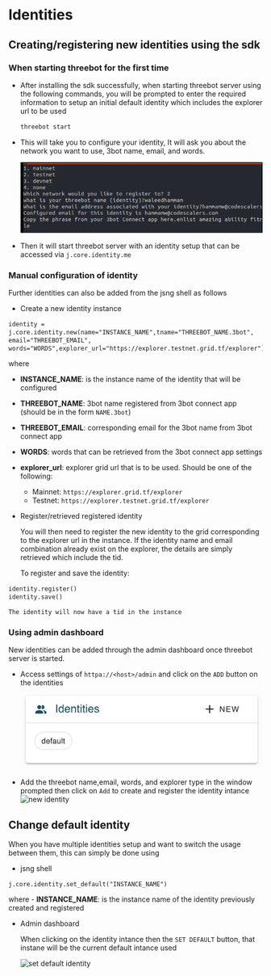 # Identities

## Creating/registering new identities using the sdk

### When starting threebot for the first time

- After installing the sdk successfully, when starting threebot server using the following commands, you will be prompted to enter the required information to setup an initial default identity which includes the explorer url to be used
  
  ```bash
  threebot start
  ```

- This will take you to configure your identity, It will ask you about the network you want to use, 3bot name, email, and words.
    
    ![configure](./img/identity_new.png)

- Then it will start threebot server with an identity setup that can be accessed via `j.core.identity.me`


### Manual configuration of identity

Further identities can also be added from the jsng shell as follows
- Create a new identity instance
```
identity = j.core.identity.new(name="INSTANCE_NAME",tname="THREEBOT_NAME.3bot", email="THREEBOT_EMAIL", words="WORDS",explorer_url="https://explorer.testnet.grid.tf/explorer")
```
where
  - **INSTANCE_NAME**: is the instance name of the identity that will be configured
  - **THREEBOT_NAME**: 3bot name registered from 3bot connect app (should be in the form `NAME.3bot`)
  - **THREEBOT_EMAIL**:  corresponding email for the 3bot name from 3bot connect app 
  - **WORDS**: words that can be retrieved from the 3bot connect app settings
  - **explorer_url**: explorer grid url that is to be used. Should be one of the following:
    - Mainnet: `https://explorer.grid.tf/explorer`
    - Testnet: `https://explorer.testnet.grid.tf/explorer`

- Register/retrieved registered identity

    You will then need to register the new identity to the grid corresponding to the explorer url in the instance. If the identity name and email combination already exist on the explorer, the details are simply retrieved which include the tid.

    To register and save the identity:
```
identity.register()
identity.save()
```
    The identity will now have a tid in the instance

### Using admin dashboard

New identities can be added through the admin dashboard once threebot server is started.
- Access settings of `httpa://<host>/admin` and click on the `ADD` button on the identities
![identity_list](./img/identity_list.png)

- Add the threebot name,email, words, and explorer type in the window prompted then click on `Add` to create and register the identity intance
![new identity](identity_new_dashboard.png)


## Change default identity

When you have multiple identities setup and want to switch the usage between them, this can simply be done using 
- jsng shell
```
j.core.identity.set_default("INSTANCE_NAME") 
```
where
    - **INSTANCE_NAME**: is the instance name of the identity previously created and registered

- Admin dashboard

    When clicking on the identity intance then the `SET DEFAULT` button, that instane will be the current default intance used

    ![set default identity](identity_buttons.png)


